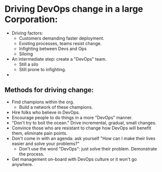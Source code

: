# Driving DevOps change in a large Corporation:
 * Driving factors:
   - Customers demanding faster deployment.
   - Existing processes, teams resist change.
   - Infighting between Devs and Ops
   - Siloing
 * An intermediate step: create a "DevOps" team.
   - Still a silo
   - Still prone to infighting.
 * 
 
## Methods for driving change:
 * Find champions within the org.
   - Build a network of these champions.
 * Hire folks who believe in DevOps.
 * Encourage people to do things in a more "DevOps" manner.
 * "Don't try to boil the ocean." Drive incremental, gradual, small changes.
 * Convince those who are resistant to change how DevOps will benefit them, eliminate pain points.
 * Don't come in with an agenda: ask yourself "How can I make their lives easier and solve your problems?"
   - Don't use the word "DevOps": just solve their problem. Demonstrate the process.
 * Get management on-board with DevOps culture or it won't go anywhere.
